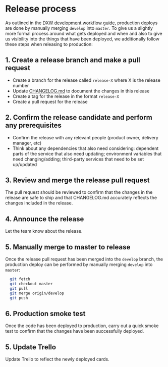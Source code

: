 # Release process

As outlined in the [DXW development workflow guide], production deploys are
done by manually merging `develop` into `master`. To give us a slightly more
formal process around what gets deployed and when and also to give us
visibility into the things that have been deployed, we additionally follow
these steps when releasing to production:

## 1. Create a release branch and make a pull request

  - Create a branch for the release called `release-X` where X is the release
    number
  - Update [CHANGELOG.md](CHANGELOG.md) to document the changes in this release
  - Create a tag for the release in the format `release-X`
  - Create a pull request for the release

## 2. Confirm the release candidate and perform any prerequisites

  - Confirm the release with any relevant people (product owner, delivery
    manager, etc)
  - Think about any dependencies that also need considering: dependent parts
    of the service that also need updating; environment variables that need
    changing/adding; third-party services that need to be set up/updated

## 3. Review and merge the release pull request

The pull request should be reviewed to confirm that the changes in the release
are safe to ship and that CHANGELOG.md accurately reflects the changes
included in the release.

## 4. Announce the release

Let the team know about the release.

## 5. Manually merge to master to release

Once the release pull request has been merged into the `develop` branch, the
production deploy can be performed by manually merging `develop` into `master`:

```bash
  git fetch
  git checkout master
  git pull
  git merge origin/develop
  git push
```

## 6. Production smoke test

Once the code has been deployed to production, carry out a quick smoke test to
confirm that the changes have been successfully deployed.

## 5. Update Trello

Update Trello to reflect the newly deployed cards.

[DXW development workflow guide]:http://playbook.dxw.com/#/guides/development-workflow?id=deploying
